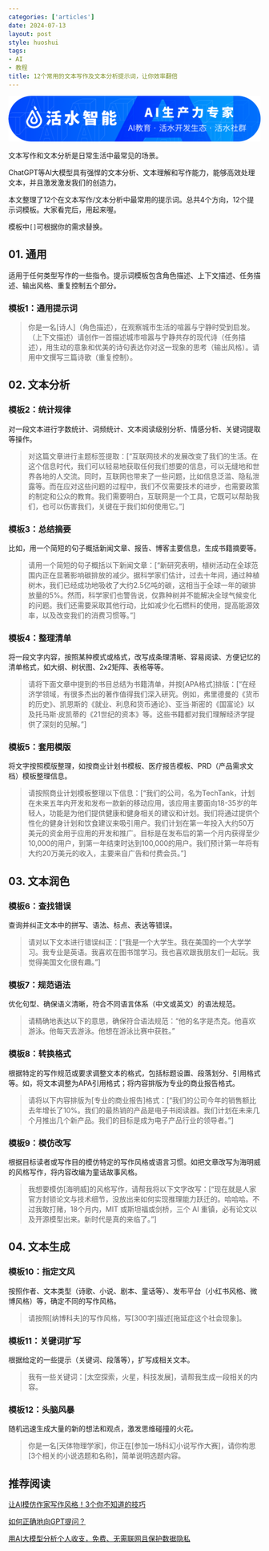 ```yaml
---
categories: ['articles']
date: 2024-07-13
layout: post
style: huoshui
tags:
- AI
- 教程
title: 12个常用的文本写作及文本分析提示词，让你效率翻倍
---
```


![](/assets/images/01f563df705d4650881772576cc634d8.png)

文本写作和文本分析是日常生活中最常见的场景。

ChatGPT等AI大模型具有强悍的文本分析、文本理解和写作能力，能够高效处理文本，并且激发激发我们的创造力。

本文整理了12个在文本写作/文本分析中最常用的提示词。总共4个方向，12个提示词模板。大家看完后，用起来喔。

模板中`[]`可根据你的需求替换。

## 01\. 通用

适用于任何类型写作的一些指令。提示词模板包含角色描述、上下文描述、任务描述、输出风格、重复控制五个部分。

### 模板1：通用提示词

>
> 你是一名[诗人]（角色描述），在观察城市生活的喧嚣与宁静时受到启发。（上下文描述）请创作一首描述城市喧嚣与宁静共存的现代诗（任务描述），用生动的意象和优美的诗句表达你对这一现象的思考（输出风格）。请用中文撰写三篇诗歌（重复控制）。

## 02\. 文本分析

### 模板2：统计规律

对一段文本进行字数统计、词频统计、文本阅读级别分析、情感分析、关键词提取等操作。

>
> 对这篇文章进行主题标签提取：[“互联网技术的发展改变了我们的生活。在这个信息时代，我们可以轻易地获取任何我们想要的信息，可以无缝地和世界各地的人交流。同时，互联网也带来了一些问题，比如信息泛滥、隐私泄露等。而在应对这些问题的过程中，我们不仅需要技术的进步，也需要政策的制定和公众的教育。我们需要明白，互联网是一个工具，它既可以帮助我们，也可以伤害我们，关键在于我们如何使用它。”]

### 模板3：总结摘要

比如，用一个简短的句子概括新闻文章、报告、博客主要信息，生成书籍摘要等。

>
> 请用一个简短的句子概括以下新闻文章：[“新研究表明，植树活动在全球范围内正在显著影响碳排放的减少。据科学家们估计，过去十年间，通过种植树木，我们已经成功地吸收了大约2.5亿吨的碳，这相当于全球一年的碳排放量的5%。然而，科学家们也警告说，仅靠种树并不能解决全球气候变化的问题。我们还需要采取其他行动，比如减少化石燃料的使用，提高能源效率，以及改变我们的消费习惯等。”]

### 模板4：整理清单

将一段文字内容，按照某种模式或格式，改写成条理清晰、容易阅读、方便记忆的清单格式，如大纲、树状图、2x2矩阵、表格等等。

>
> 请将下面文章中提到的书目总结为书籍清单，并按[APA格式]排版：[“在经济学领域，有很多杰出的著作值得我们深入研究。例如，弗里德曼的《货币的历史》、凯恩斯的《就业、利息和货币通论》、亚当·斯密的《国富论》以及托马斯·皮凯蒂的《21世纪的资本》等。这些书籍都对我们理解经济学提供了深刻的见解。”]

### 模板5：套用模版

将文字按照模版整理，如按商业计划书模板、医疗报告模板、PRD（产品需求文档）模板整理信息。

>
> 请按照商业计划模板整理以下信息：[“我们的公司，名为TechTank，计划在未来五年内开发和发布一款新的移动应用，该应用主要面向18-35岁的年轻人，功能是为他们提供健康和健身相关的建议和计划。我们将通过提供个性化的健身计划和饮食建议来吸引用户。我们计划在第一年投入大约50万美元的资金用于应用的开发和推广。目标是在发布后的第一个月内获得至少10,000的用户，到第一年结束时达到100,000的用户。我们预计第一年将有大约20万美元的收入，主要来自广告和付费会员。”]

## 03\. 文本润色

### 模板6：查找错误

查询并纠正文本中的拼写、语法、标点、表达等错误。

>
> 请对以下文本进行错误纠正：[“我是一个大学生。我在美国的一个大学学习。我专业是英语。我喜欢在图书馆学习。我也喜欢跟我朋友们一起玩。我觉得美国文化很有趣。”]

### 模板7：规范语法

优化句型、确保语义清晰，符合不同语言体系（中文或英文）的语法规范。

> 请精确地表达以下的意思，确保符合语法规范：“他的名字是杰克。他喜欢游泳。他每天去游泳。他想在游泳比赛中获胜。”

### 模板8：转换格式

根据特定的写作规范或要求调整文本的格式，包括标题设置、段落划分、引用格式等。如，将文本调整为APA引用格式；将内容排版为专业的商业报告格式。

>
> 请将以下内容排版为[专业的商业报告]格式：[“我们的公司今年的销售额比去年增长了10%。我们的最热销的产品是电子书阅读器。我们计划在未来几个月推出几个新产品。我们的目标是成为电子产品行业的领导者。”]

### 模板9：模仿改写

根据目标读者或写作目的模仿特定的写作风格或语言习惯。如把文章改写为海明威的风格写作，将内容改编为童话故事风格。

>
> 我想要模仿[海明威]的风格写作，请帮我将以下文字改写：[“现在就是人家官方封锁论文与技术细节，没放出来如何实现推理能力跃迁的。哈哈哈。不过我敢打赌，18个月内，MIT
> 或斯坦福或剑桥，三个 AI 重镇，必有论文以及开源模型出来。新时代是真的来临了。”]

## 04\. 文本生成

### 模板10：指定文风

按照作者、文本类型（诗歌、小说、剧本、童话等）、发布平台（小红书风格、微博风格）等，确定不同的写作风格。

> 请按照[纳博科夫]的写作风格，写[300字]描述[拖延症这个社会现象]。

### 模板11：关键词扩写

根据给定的一些提示（关键词、段落等），扩写成相关文本。

> 我有一些关键词：[太空探索，火星，科技发展]，请帮我生成一段相关的内容。

### 模板12：头脑风暴

随机迅速生成大量的新的想法和观点，激发思维碰撞的火花。

> 你是一名[天体物理学家]，你正在[参加一场科幻小说写作大赛]，请你构思[3个相关的小说选题和名称]，简单说明选题内容。

  

## 推荐阅读

[让AI模仿作家写作风格！3个你不知道的技巧](http://mp.weixin.qq.com/s?__biz=Mzk0OTY0NzM1Ng==&mid=2247485092&idx=1&sn=a3278a0697ee3042783d3f46e9479d38&chksm=c3546437f423ed215755ef17fed3870bce229df61b63997599ccee017636fd7966f6647cd11f&scene=21#wechat_redirect)

[如何正确地向GPT提问？](http://mp.weixin.qq.com/s?__biz=Mzk0OTY0NzM1Ng==&mid=2247485901&idx=2&sn=13bfc54c73858634675dfe333e08522a&chksm=c3546b5ef423e248878e431dfa265dab2431838d7ac1fe02c4e2e6650c88990b791a05a162aa&scene=21#wechat_redirect)

[用AI大模型分析个人收支，免费、无需联网且保护数据隐私](http://mp.weixin.qq.com/s?__biz=Mzk0OTY0NzM1Ng==&mid=2247486406&idx=1&sn=9530c4d158c1f279a6c7be644ef7e007&chksm=c3546955f423e0437ee0872f836eb04fe87e393e631900ef87cc6c78a6cc7aa87096a28b18c5&scene=21#wechat_redirect)